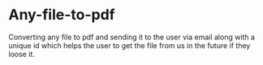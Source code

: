 # Any-file-to-pdf
Converting any file to pdf and sending it to the user via email along with a unique id which helps the user to get the file from us in the future if they loose it.
